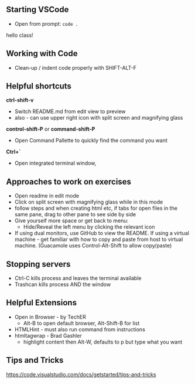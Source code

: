 ## Starting VSCode
* Open from prompt:  `code .`

hello class!

## Working with Code
* Clean-up / indent code properly with SHIFT-ALT-F

## Helpful shortcuts

**ctrl-shift-v**
* Switch README.md from edit view to preview
* also - can use upper right icon with split screen and magnifying glass

**control-shift-P** or **command-shift-P**

* Open Command Pallette to quickly find the command you want
  
**Ctrl+`**  
* Open integrated terminal window, 



## Approaches to work on exercises
* Open readme in edit mode
* Click on split screen with magnifying glass while in this mode
* follow steps and when creating html etc, if tabs for open files in the same pane, drag to other pane to see side by side
* Give yourself more space or get back to menu:
    * Hide/Reveal the left menu by clicking the relevant icon
* If using dual monitors, use GitHub to view the README. If using a virtual machine - get familiar with how to copy and paste from host to virtual machine. (Guacamole uses Control-Alt-Shift to allow copy/paste)

## Stopping servers
* Ctrl-C kills process and leaves the terminal available
* Trashcan kills process AND the window

## Helpful Extensions
* Open in Browser - by TechER
    * Alt-B to open default browser, Alt-Shift-B for list
* HTMLHint - must also run command from instructions
* htmltagwrap - Brad Gashler
    * highlight content then Alt-W, defaults to p but type what you want

## Tips and Tricks
https://code.visualstudio.com/docs/getstarted/tips-and-tricks

